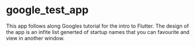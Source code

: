 # google_test_app

This app follows along Googles tutorial for the intro to Flutter. The
design of the app is an infite list generted of startup names that you
can favourite and view in another window. 
